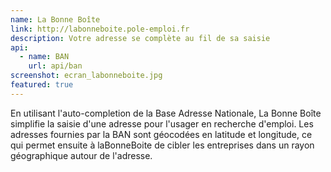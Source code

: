 ```yaml
---
name: La Bonne Boîte
link: http://labonneboite.pole-emploi.fr
description: Votre adresse se complète au fil de sa saisie
api:
  - name: BAN
    url: api/ban
screenshot: ecran_labonneboite.jpg
featured: true
---
```


En utilisant l'auto-completion de la Base Adresse Nationale, La Bonne Boîte simplifie la saisie d'une adresse pour l'usager en recherche d'emploi. Les adresses fournies par la BAN sont géocodées en latitude et longitude, ce qui permet ensuite à laBonneBoite de cibler les entreprises dans un rayon géographique autour de l'adresse.
